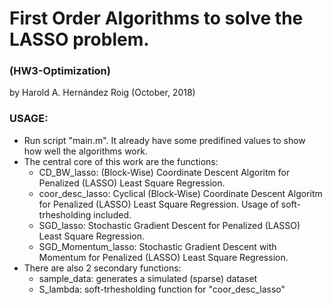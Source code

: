 # First Order Algorithms to solve the LASSO problem.
### (HW3-Optimization)

by Harold A. Hernández Roig
(October, 2018)

### USAGE:

- Run script "main.m". It already have some predifined values to show how well the algorithms work.
- The central core of this work are the functions:
   - CD_BW_lasso: (Block-Wise) Coordinate Descent Algoritm for Penalized (LASSO) 
                   Least Square Regression.
   - coor_desc_lasso: Cyclical (Block-Wise) Coordinate Descent Algoritm for 
                      Penalized (LASSO) Least Square Regression. Usage of
                      soft-trhesholding included.		
   - SGD_lasso: Stochastic Gradient Descent for Penalized (LASSO)  Least Square
                Regression.	
   - SGD_Momentum_lasso: Stochastic Gradient Descent with Momentum for Penalized (LASSO) 
                         Least Square Regression.				
- There are also 2 secondary functions:
   - sample_data: generates a simulated (sparse) dataset
   - S_lambda: soft-trhesholding function for "coor_desc_lasso"   
